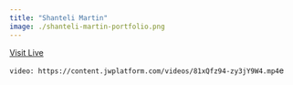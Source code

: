 ```yaml
---
title: "Shanteli Martin"
image: ./shanteli-martin-portfolio.png
---
```


[Visit Live](https://shantellmartin.art/)

`video: https://content.jwplatform.com/videos/81xQfz94-zy3jY9W4.mp4`e